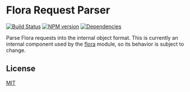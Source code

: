 # Flora Request Parser

[![Build Status](https://travis-ci.org/godmodelabs/flora-request-parser.svg?branch=master)](https://travis-ci.org/godmodelabs/flora-request-parser)
[![NPM version](https://badge.fury.io/js/flora-request-parser.svg)](https://www.npmjs.com/package/flora-request-parser)
[![Dependencies](https://img.shields.io/david/godmodelabs/flora-request-parser.svg)](https://david-dm.org/godmodelabs/flora-request-parser)

Parse Flora requests into the internal object format. This is currently an internal component used by the [flora](https://github.com/godmodelabs/flora) module, so its behavior is subject to change.

## License

[MIT](LICENSE)
